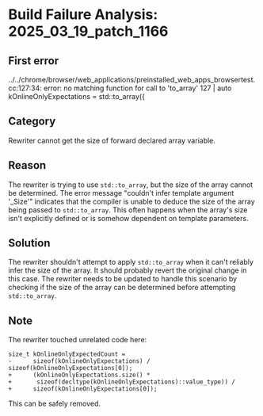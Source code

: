 # Build Failure Analysis: 2025_03_19_patch_1166

## First error

../../chrome/browser/web_applications/preinstalled_web_apps_browsertest.cc:127:34: error: no matching function for call to 'to_array'
  127 |   auto kOnlineOnlyExpectations = std::to_array<OnlineOnlyExpectation>({

## Category
Rewriter cannot get the size of forward declared array variable.

## Reason
The rewriter is trying to use `std::to_array`, but the size of the array cannot be determined. The error message "couldn't infer template argument '_Size'" indicates that the compiler is unable to deduce the size of the array being passed to `std::to_array`. This often happens when the array's size isn't explicitly defined or is somehow dependent on template parameters.

## Solution
The rewriter shouldn't attempt to apply `std::to_array` when it can't reliably infer the size of the array. It should probably revert the original change in this case. The rewriter needs to be updated to handle this scenario by checking if the size of the array can be determined before attempting `std::to_array`.

## Note
The rewriter touched unrelated code here:
```
size_t kOnlineOnlyExpectedCount =
-      sizeof(kOnlineOnlyExpectations) / sizeof(kOnlineOnlyExpectations[0]);
+      (kOnlineOnlyExpectations.size() *
+       sizeof(decltype(kOnlineOnlyExpectations)::value_type)) /
+      sizeof(kOnlineOnlyExpectations[0]);
```

This can be safely removed.